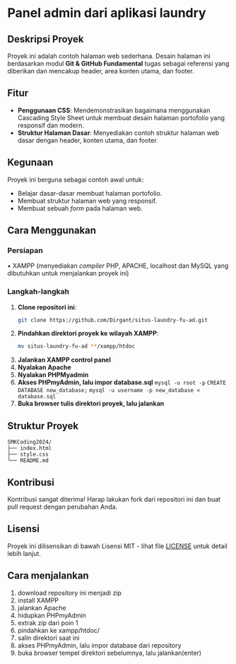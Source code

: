 # Panel admin dari aplikasi laundry

## Deskripsi Proyek
Proyek ini adalah contoh halaman web sederhana. Desain halaman ini berdasarkan modul **Git & GitHub Fundamental** tugas sebagai referensi yang diberikan dan mencakup header, area konten utama, dan footer.

## Fitur
- **Penggunaan CSS**: Mendemonstrasikan bagaimana menggunakan Cascading Style Sheet untuk membuat desain halaman portofolio yang responsif dan modern.
- **Struktur Halaman Dasar**: Menyediakan contoh struktur halaman web dasar dengan header, konten utama, dan footer.

## Kegunaan
Proyek ini berguna sebagai contoh awal untuk:
- Belajar dasar-dasar membuat halaman portofolio.
- Membuat struktur halaman web yang responsif.
- Membuat sebuah _form_ pada halaman web.

## Cara Menggunakan
### Persiapan
• XAMPP (menyediakan _compiler_ PHP, APACHE, localhost dan MySQL yang dibutuhkan untuk menjalankan proyek ini)
### Langkah-langkah
1. **Clone repositori ini**:
    ```bash
    git clone https://github.com/Dirgant/situs-laundry-fu-ad.git
    ```
2. **Pindahkan direktori proyek ke wilayah XAMPP**:
    ```bash
    mv situs-laundry-fu-ad **/xampp/htdoc
    ```
3. **Jalankan XAMPP control panel**
4. **Nyalakan Apache**
5. **Nyalakan PHPMyadmin**
6. **Akses PHPmyAdmin, lalu impor database.sql**
   ```mysql -u root -p```
   ```CREATE DATABASE new_database;```
   ```mysql -u username -p new_database < database.sql```
8. **Buka browser tulis direktori proyek, lalu jalankan**

## Struktur Proyek
```
SMKCoding2024/
├── index.html
├── style.css
└── README.md
```

## Kontribusi
Kontribusi sangat diterima! Harap lakukan fork dari repositori ini dan buat pull request dengan perubahan Anda.

## Lisensi
Proyek ini dilisensikan di bawah Lisensi MIT - lihat file [LICENSE](LICENSE) untuk detail lebih lanjut.

## Cara menjalankan
1. download repository ini menjadi zip
2. install XAMPP
3. jalankan Apache
4. hidupkan PHPmyAdmin
5. extrak zip dari poin 1
6. pindahkan ke xampp/htdoc/
7. salin direktori saat ini
8. akses PHPmyAdmin, lalu impor database dari repository
9. buka browser tempel direktori sebelumnya, lalu jalankan(enter)
